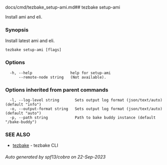 docs/cmd/tezbake_setup-ami.md## tezbake setup-ami

Install ami and eli.

### Synopsis

Install latest ami and eli.

```
tezbake setup-ami [flags]
```

### Options

```
  -h, --help                 help for setup-ami
      --remote-node string   (Not available).
```

### Options inherited from parent commands

```
  -l, --log-level string       Sets output log format (json/text/auto) (default "info")
  -o, --output-format string   Sets output log format (json/text/auto) (default "auto")
  -p, --path string            Path to bake buddy instance (default "/bake-buddy")
```

### SEE ALSO

* [tezbake](/tezbake/reference/cmd/tezbake)	 - tezbake CLI

###### Auto generated by spf13/cobra on 22-Sep-2023
